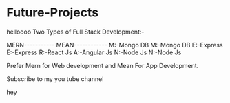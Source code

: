 # Future-Projects
helloooo
Two Types of Full Stack Development:-

MERN-----------                  MEAN------------
M:-Mongo DB                      M:-Mongo DB
E:-Express                       E:-Express
R:-React Js                      A:-Angular Js
N:-Node Js                       N:-Node Js

Prefer Mern for Web development and Mean For App Development. 

Subscribe to my you tube channel 

hey 
